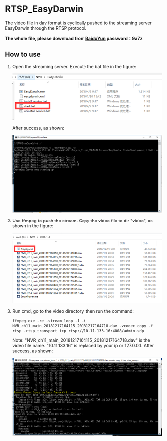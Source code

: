 # RTSP_EasyDarwin
The video file in dav format is cyclically pushed to the streaming server EasyDarwin through the RTSP protocol.
  
**The whole file, please download from [BaiduYun](https://pan.baidu.com/s/1D478JwcfavC9H8Hp58r7wA) password：9a7z**
  
## How to use
1. Open the streaming server. Execute the bat file in the figure:
    <p>
      <img src="https://github.com/lcylmhlcy/RTSP_EasyDarwin/raw/master/img/1.png" width=600>
    </p>
    
    After success, as shown:
    <p>
      <img src="https://github.com/lcylmhlcy/RTSP_EasyDarwin/raw/master/img/2.png" width=600>
    </p>
2. Use ffmpeg to push the stream. Copy the video file to dir "video", as shown in the figure:
    <p>
      <img src="https://github.com/lcylmhlcy/RTSP_EasyDarwin/raw/master/img/3.png" width=600>
    </p>
3. Run cmd, go to the video directory, then run the command:
    ```
    ffmpeg.exe -re -stream_loop -1 -i NVR_ch11_main_20181217164115_20181217164718.dav -vcodec copy -f rtsp -rtsp_transport tcp rtsp://10.11.133.16:4008/admin.sdp
    ```
    Note: "NVR_ch11_main_20181217164115_20181217164718.dav" is the video file name. "10.11.133.16" is replaced by your ip or 127.0.0.1.
    After success, as shown:
    <p>
      <img src="https://github.com/lcylmhlcy/RTSP_EasyDarwin/raw/master/img/5.png" width=600>
    </p>
